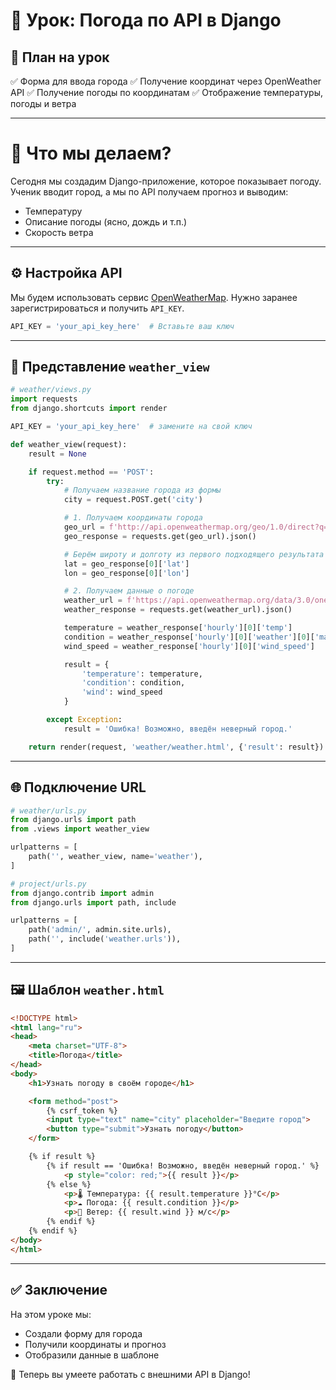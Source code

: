 # 📌 Урок: Погода по API в Django

## 📅 План на урок

✅ Форма для ввода города
✅ Получение координат через OpenWeather API
✅ Получение погоды по координатам
✅ Отображение температуры, погоды и ветра

---

# 📌 Что мы делаем?

Сегодня мы создадим Django-приложение, которое показывает погоду. Ученик вводит город, а мы по API получаем прогноз и выводим:

* Температуру
* Описание погоды (ясно, дождь и т.п.)
* Скорость ветра

---

## ⚙️ Настройка API

Мы будем использовать сервис [OpenWeatherMap](https://openweathermap.org/api). Нужно заранее зарегистрироваться и получить `API_KEY`.

```python
API_KEY = 'your_api_key_here'  # Вставьте ваш ключ
```

---

## 🔄 Представление `weather_view`

```python
# weather/views.py
import requests
from django.shortcuts import render

API_KEY = 'your_api_key_here'  # замените на свой ключ

def weather_view(request):
    result = None

    if request.method == 'POST':
        try:
            # Получаем название города из формы
            city = request.POST.get('city')

            # 1. Получаем координаты города
            geo_url = f'http://api.openweathermap.org/geo/1.0/direct?q={city}&limit=5&appid={API_KEY}'
            geo_response = requests.get(geo_url).json()

            # Берём широту и долготу из первого подходящего результата
            lat = geo_response[0]['lat']
            lon = geo_response[0]['lon']

            # 2. Получаем данные о погоде
            weather_url = f'https://api.openweathermap.org/data/3.0/onecall?lat={lat}&lon={lon}&units=metric&exclude=current&appid={API_KEY}'
            weather_response = requests.get(weather_url).json()

            temperature = weather_response['hourly'][0]['temp']
            condition = weather_response['hourly'][0]['weather'][0]['main']
            wind_speed = weather_response['hourly'][0]['wind_speed']

            result = {
                'temperature': temperature,
                'condition': condition,
                'wind': wind_speed
            }

        except Exception:
            result = 'Ошибка! Возможно, введён неверный город.'

    return render(request, 'weather/weather.html', {'result': result})
```

---

## 🌐 Подключение URL

```python
# weather/urls.py
from django.urls import path
from .views import weather_view

urlpatterns = [
    path('', weather_view, name='weather'),
]
```

```python
# project/urls.py
from django.contrib import admin
from django.urls import path, include

urlpatterns = [
    path('admin/', admin.site.urls),
    path('', include('weather.urls')),
]
```

---

## 🖼️ Шаблон `weather.html`

```html
<!DOCTYPE html>
<html lang="ru">
<head>
    <meta charset="UTF-8">
    <title>Погода</title>
</head>
<body>
    <h1>Узнать погоду в своём городе</h1>

    <form method="post">
        {% csrf_token %}
        <input type="text" name="city" placeholder="Введите город">
        <button type="submit">Узнать погоду</button>
    </form>

    {% if result %}
        {% if result == 'Ошибка! Возможно, введён неверный город.' %}
            <p style="color: red;">{{ result }}</p>
        {% else %}
            <p>🌡 Температура: {{ result.temperature }}°C</p>
            <p>☁️ Погода: {{ result.condition }}</p>
            <p>💨 Ветер: {{ result.wind }} м/с</p>
        {% endif %}
    {% endif %}
</body>
</html>
```

---

## ✅ Заключение

На этом уроке мы:

* Создали форму для города
* Получили координаты и прогноз
* Отобразили данные в шаблоне

🎉 Теперь вы умеете работать с внешними API в Django!
